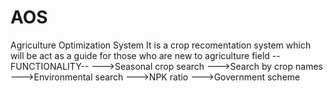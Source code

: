 # AOS
Agriculture Optimization System
It is a crop recomentation system which will be act as a guide 
for those who are new to agriculture field 
--FUNCTIONALITY--
--->Seasonal crop search 
--->Search by crop names 
--->Environmental search 
--->NPK ratio
--->Government scheme
